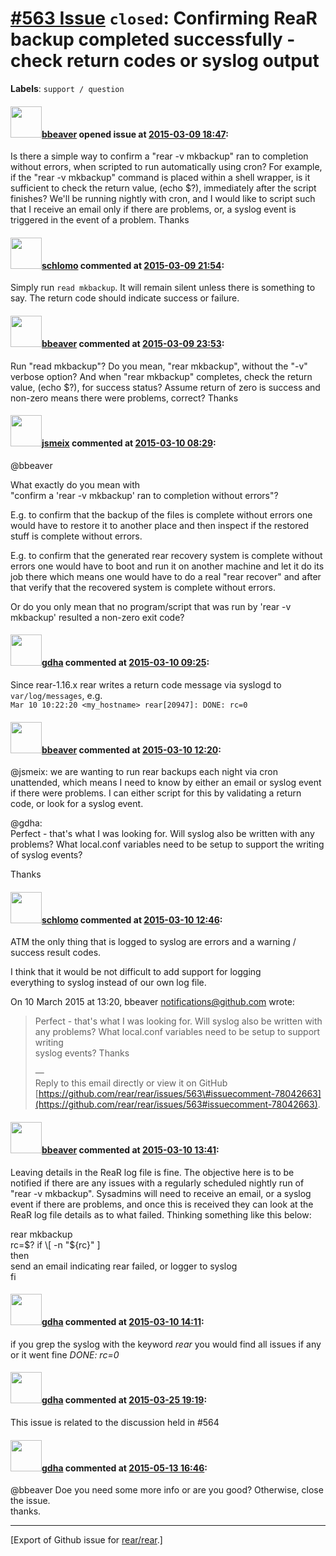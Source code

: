 [\#563 Issue](https://github.com/rear/rear/issues/563) `closed`: Confirming ReaR backup completed successfully - check return codes or syslog output
====================================================================================================================================================

**Labels**: `support / question`

#### <img src="https://avatars.githubusercontent.com/u/7350825?u=2ec61633eda874b17db7b1eb383363444e6064d6&v=4" width="50">[bbeaver](https://github.com/bbeaver) opened issue at [2015-03-09 18:47](https://github.com/rear/rear/issues/563):

Is there a simple way to confirm a "rear -v mkbackup" ran to completion
without errors, when scripted to run automatically using cron? For
example, if the "rear -v mkbackup" command is placed within a shell
wrapper, is it sufficient to check the return value, (echo $?),
immediately after the script finishes? We'll be running nightly with
cron, and I would like to script such that I receive an email only if
there are problems, or, a syslog event is triggered in the event of a
problem. Thanks

#### <img src="https://avatars.githubusercontent.com/u/101384?v=4" width="50">[schlomo](https://github.com/schlomo) commented at [2015-03-09 21:54](https://github.com/rear/rear/issues/563#issuecomment-77951611):

Simply run `read mkbackup`. It will remain silent unless there is
something to say. The return code should indicate success or failure.

#### <img src="https://avatars.githubusercontent.com/u/7350825?u=2ec61633eda874b17db7b1eb383363444e6064d6&v=4" width="50">[bbeaver](https://github.com/bbeaver) commented at [2015-03-09 23:53](https://github.com/rear/rear/issues/563#issuecomment-77969692):

Run "read mkbackup"? Do you mean, "rear mkbackup", without the "-v"
verbose option? And when "rear mkbackup" completes, check the return
value, (echo $?), for success status? Assume return of zero is success
and non-zero means there were problems, correct? Thanks

#### <img src="https://avatars.githubusercontent.com/u/1788608?u=925fc54e2ce01551392622446ece427f51e2f0ce&v=4" width="50">[jsmeix](https://github.com/jsmeix) commented at [2015-03-10 08:29](https://github.com/rear/rear/issues/563#issuecomment-78012720):

@bbeaver

What exactly do you mean with  
"confirm a 'rear -v mkbackup' ran to completion without errors"?

E.g. to confirm that the backup of the files is complete without errors
one would have to restore it to another place and then inspect if the
restored stuff is complete without errors.

E.g. to confirm that the generated rear recovery system is complete
without errors one would have to boot and run it on another machine and
let it do its job there which means one would have to do a real "rear
recover" and after that verify that the recovered system is complete
without errors.

Or do you only mean that no program/script that was run by 'rear -v
mkbackup' resulted a non-zero exit code?

#### <img src="https://avatars.githubusercontent.com/u/888633?u=cdaeb31efcc0048d3619651aa18dd4b76e636b21&v=4" width="50">[gdha](https://github.com/gdha) commented at [2015-03-10 09:25](https://github.com/rear/rear/issues/563#issuecomment-78019829):

Since rear-1.16.x rear writes a return code message via syslogd to
`var/log/messages`, e.g.  
`Mar 10 10:22:20 <my_hostname> rear[20947]: DONE: rc=0`

#### <img src="https://avatars.githubusercontent.com/u/7350825?u=2ec61633eda874b17db7b1eb383363444e6064d6&v=4" width="50">[bbeaver](https://github.com/bbeaver) commented at [2015-03-10 12:20](https://github.com/rear/rear/issues/563#issuecomment-78042663):

@jsmeix: we are wanting to run rear backups each night via cron
unattended, which means I need to know by either an email or syslog
event if there were problems. I can either script for this by validating
a return code, or look for a syslog event.

@gdha:  
Perfect - that's what I was looking for. Will syslog also be written
with any problems? What local.conf variables need to be setup to support
the writing of syslog events?

Thanks

#### <img src="https://avatars.githubusercontent.com/u/101384?v=4" width="50">[schlomo](https://github.com/schlomo) commented at [2015-03-10 12:46](https://github.com/rear/rear/issues/563#issuecomment-78045989):

ATM the only thing that is logged to syslog are errors and a warning /  
success result codes.

I think that it would be not difficult to add support for logging  
everything to syslog instead of our own log file.

On 10 March 2015 at 13:20, bbeaver <notifications@github.com> wrote:

> Perfect - that's what I was looking for. Will syslog also be written
> with  
> any problems? What local.conf variables need to be setup to support
> writing  
> syslog events? Thanks
>
> —  
> Reply to this email directly or view it on GitHub  
> [https://github.com/rear/rear/issues/563\#issuecomment-78042663](https://github.com/rear/rear/issues/563#issuecomment-78042663).

#### <img src="https://avatars.githubusercontent.com/u/7350825?u=2ec61633eda874b17db7b1eb383363444e6064d6&v=4" width="50">[bbeaver](https://github.com/bbeaver) commented at [2015-03-10 13:41](https://github.com/rear/rear/issues/563#issuecomment-78054344):

Leaving details in the ReaR log file is fine. The objective here is to
be notified if there are any issues with a regularly scheduled nightly
run of "rear -v mkbackup". Sysadmins will need to receive an email, or a
syslog event if there are problems, and once this is received they can
look at the ReaR log file details as to what failed. Thinking something
like this below:

rear mkbackup  
rc=$?  
if \[ -n "${rc}" \]  
then  
send an email indicating rear failed, or logger to syslog  
fi

#### <img src="https://avatars.githubusercontent.com/u/888633?u=cdaeb31efcc0048d3619651aa18dd4b76e636b21&v=4" width="50">[gdha](https://github.com/gdha) commented at [2015-03-10 14:11](https://github.com/rear/rear/issues/563#issuecomment-78060356):

if you grep the syslog with the keyword *rear* you would find all issues
if any or it went fine *DONE: rc=0*

#### <img src="https://avatars.githubusercontent.com/u/888633?u=cdaeb31efcc0048d3619651aa18dd4b76e636b21&v=4" width="50">[gdha](https://github.com/gdha) commented at [2015-03-25 19:19](https://github.com/rear/rear/issues/563#issuecomment-86179990):

This issue is related to the discussion held in \#564

#### <img src="https://avatars.githubusercontent.com/u/888633?u=cdaeb31efcc0048d3619651aa18dd4b76e636b21&v=4" width="50">[gdha](https://github.com/gdha) commented at [2015-05-13 16:46](https://github.com/rear/rear/issues/563#issuecomment-101741733):

@bbeaver Doe you need some more info or are you good? Otherwise, close
the issue.  
thanks.

------------------------------------------------------------------------

\[Export of Github issue for
[rear/rear](https://github.com/rear/rear).\]
